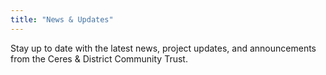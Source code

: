 ```yaml
---
title: "News & Updates"
---
```


Stay up to date with the latest news, project updates, and announcements from the Ceres & District Community Trust.
